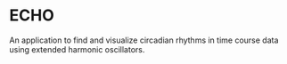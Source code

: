 # ECHO
An application to find and visualize circadian rhythms in time course data using extended harmonic oscillators.
